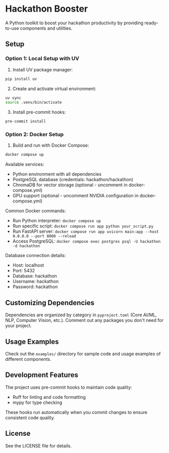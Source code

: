 # Hackathon Booster
A Python toolkit to boost your hackathon productivity by providing ready-to-use components and utilities.

## Setup

### Option 1: Local Setup with UV
1. Install UV package manager:
```bash
pip install uv
```

2. Create and activate virtual environment:
```bash
uv sync
source .venv/bin/activate
```

3. Install pre-commit hooks:
```bash
pre-commit install
```

### Option 2: Docker Setup
1. Build and run with Docker Compose:
```bash
docker compose up
```

Available services:
- Python environment with all dependencies
- PostgreSQL database (credentials: hackathon/hackathon)
- ChromaDB for vector storage (optional - uncomment in docker-compose.yml)
- GPU support (optional - uncomment NVIDIA configuration in docker-compose.yml)

Common Docker commands:
- Run Python interpreter: `docker compose up`
- Run specific script: `docker compose run app python your_script.py`
- Run FastAPI server: `docker compose run app uvicorn main:app --host 0.0.0.0 --port 8000 --reload`
- Access PostgreSQL: `docker compose exec postgres psql -U hackathon -d hackathon`

Database connection details:
- Host: localhost
- Port: 5432
- Database: hackathon
- Username: hackathon
- Password: hackathon

## Customizing Dependencies
Dependencies are organized by category in `pyproject.toml` (Core AI/ML, NLP, Computer Vision, etc.). Comment out any packages you don't need for your project.

## Usage Examples
Check out the `examples/` directory for sample code and usage examples of different components.

## Development Features
The project uses pre-commit hooks to maintain code quality:
- Ruff for linting and code formatting
- mypy for type checking

These hooks run automatically when you commit changes to ensure consistent code quality.

## License
See the LICENSE file for details.